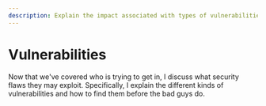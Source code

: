 ```yaml
---
description: Explain the impact associated with types of vulnerabilities.
---
```


# Vulnerabilities

Now that we've covered who is trying to get in, I discuss what security flaws they may exploit. Specifically, I explain the different kinds of vulnerabilities and how to find them before the bad guys do. 

